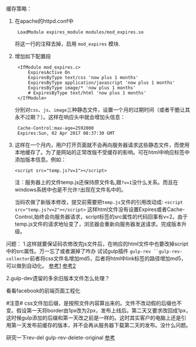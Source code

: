 缓存策略：

1. 在apache的httpd.conf中
	
		LoadModule expires_module modules/mod_expires.so
	将这一行的注释去掉，启用 `mod_expires` 模块.
2. 增加如下配置段

		<IfModule mod_expires.c>
		    ExpiresActive On
		    ExpiresByType text/css 'now plus 1 months'
		    ExpiresByType application/javascript 'now plus 1 months'
		    ExpiresByType image/* 'now plus 1 months'
		    # ExpiresByType text/html 'now plus 1 months'
		</IfModule>

	分别对`css`、`js`、`image`三种静态文件，设置一个月的过期时间（或者干脆让其永不过期？）。这样在响应头中就会增加头信息：
	
		Cache-Control:max-age=2592000
		Expires:Sun, 02 Apr 2017 08:37:30 GMT

	
3. 这样在一个月内，用户打开页面就不会再向服务器请求这些静态文件，而使用本地缓存了。为了是网站的正常改版不受缓存的影响。可在html中响应标签中添加版本信息。例如：
	
	`<script src="temp.js?v=1"></script>`

	注：服务器上的文件temp.js还保持原文件名,跟`?v=1`没什么关系。而且在windows系统中也是不允许`?`出现在文件名中的。

	当码农做了新版本修改，提交前需要把`temp.js`文件的引用改动成:
	`<script src="temp.js?v=2"></script>`
	这样html文件没有设置Expires或者Cache-Control,始终会向服务器请求，script标签的src属性的代码回事有v=2。由于temp.js文件的请求地址变了，浏览器会重新向服务器发送请求。完成版本升级。


问题：
1.这样就要保证码农修改完js文件后，在响应的html文件中也要改掉script中的src属性。万一忘了或者漏掉了咋办
  试试gulp插件 `gulp-rev ``gulp-rev-collector`前者将css文件名增加md5，后者将html中link标签的路径增加md5，可以做到自动化。 [参考1](https://segmentfault.com/a/1190000002932998)  [参考2](https://www.zhihu.com/question/20790576/answer/32602154?utm_campaign=webshare&utm_source=weibo&utm_medium=zhihu)

2.gulp-dev遗留的多余旧版本文件怎么处理？

看看facebook的前端页面工程化

#注意#
css文件加后缀，是按照文件内容算出来的。文件不改动假的后缀也不变。假设第一天将border由1px改为2px，发布上线后。第二天又要求改回成1px，这时候gulp添加的后缀和第一天改之前是一样的。这时其实客户的电脑上还是引用第一天发布前缓存的版本，并不会再从服务器下载第二天的发布。没什么问题。

研究一下rev-del  gulp-rev-delete-original [参考](https://www.npmjs.com/package/gulp-rev)
